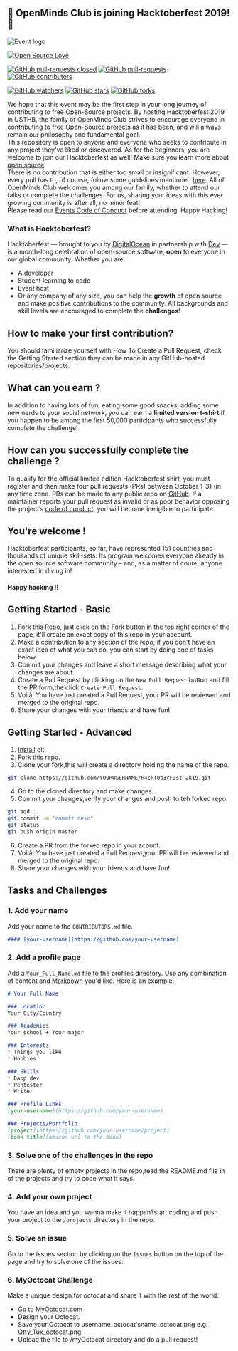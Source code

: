 ## 🎃 OpenMinds Club is joining Hacktoberfest 2019! 🎃 ##

![Event logo](https://www.pixenli.com/image/eNnSurAg)
​

[![Open Source Love](https://badges.frapsoft.com/os/v1/open-source-175x29.png?v=103)](https://github.com/ellerbrock/open-source-badges/)

[![GitHub pull-requests closed](https://img.shields.io/github/issues-pr-closed/openmindsclub/H4ckT0b3rF3st-2k19)](https://GitHub.com/Naereen/StrapDown.js/pull/)
[![GitHub pull-requests](https://img.shields.io/github/issues-pr/openmindsclub/H4ckT0b3rF3st-2k19)](https://GitHub.com/Naereen/StrapDown.js/pull/)
[![GitHub contributors](https://img.shields.io/github/contributors/openmindsclub/H4ckT0b3rF3st-2k19)](https://GitHub.com/Naereen/StrapDown.js/graphs/contributors/)

[![GitHub watchers](https://img.shields.io/github/watchers/openmindsclub/H4ckT0b3rF3st-2k19?style=social&label=Watch&maxAge=2592000)](https://GitHub.com/Naereen/StrapDown.js/watchers/)
[![GitHub stars](https://img.shields.io/github/stars/openmindsclub/H4ckT0b3rF3st-2k19?style=social&label=Star&maxAge=2592000)](https://GitHub.com/Naereen/StrapDown.js/stargazers/)
[![GitHub forks](https://img.shields.io/github/forks/openmindsclub/H4ckT0b3rF3st-2k19?style=social&label=Fork&maxAge=2592000)](https://GitHub.com/Naereen/StrapDown.js/network/)

  We hope that this event may be the first step in your long journey of contributing to free Open-Source projects.
  By hosting Hacktoberfest 2019 in USTHB, the family of OpenMinds Club strives to encourage everyone in contributing to free Open-Source projects as it has been, and will always remain our philosophy and fundamental goal.<br/> This repository is open to anyone and everyone who seeks to contribute in any project they've liked or discovered. As for the beginners, you are welcome to join our Hacktoberfest as well! Make sure you learn more about [open source](https://github.com/open-source).<br/>
  There is no contribution that is either too small or insignificant. However, every pull has to, of course, follow some guidelines mentioned [here](https://hacktoberfest.digitalocean.com/details#quality-standards). All of OpenMinds Club welcomes you among our family, whether to attend our talks or complete the challenges. For us, sharing your ideas with this ever growing community is after all, no minor feat!<br/>
  Please read our [Events Code of Conduct](https://docs.google.com/document/d/1gFKOhyUqMZzrZcbq8A_TpO5x9J9HK6agv70awCH8pyI/edit) before attending.
  Happy Hacking!

### What is Hacktoberfest? ###
  Hacktoberfest — brought to you by [DigitalOcean](https://www.digitalocean.com/) in partnership with [Dev](https://dev.to/) — is a month-long celebration of open-source software, **open** to everyone in our global community.
Whether you are :<br/>
* A developer
* Student learning to code
* Event host
* Or any company of any size,
you can help the **growth** of open source and make positive contributions to the community. All backgrounds and skill levels are encouraged to complete the **challenges**!
​
## How to make your first contribution?
  You should familiarize yourself with How To Create a Pull Request, check the Getting Started section they can be made in any GitHub-hosted repositories/projects.
​
## What can you earn ?
  In addition to having lots of fun, eating some good snacks, adding some new nerds to your social network, you can earn a **limited version t-shirt** if you happen to be among the first 50,000 participants who successfully complete the challenge!
​
## How can you successfully complete the challenge ?
  To qualify for the official limited edition Hacktoberfest shirt, you must register and then make four pull requests (PRs) between October 1-31 (in any time zone. PRs can be made to any public repo on [GitHub](https://github.com/). If a maintainer reports your pull request as invalid or as poor behavior opposing the project’s [code of conduct](https://docs.google.com/document/d/1gFKOhyUqMZzrZcbq8A_TpO5x9J9HK6agv70awCH8pyI/edit), you will become ineligible to participate.
​
## You're welcome !
  Hacktoberfest participants, so far, have represented 151 countries and thousands of unique skill-sets. Its program welcomes everyone already in the open source software community – and, as a matter of coure, anyone interested in diving in!
​
#### Happy hacking !!

## Getting Started - Basic
1. Fork this Repo, just click on the Fork button in the top right corner of the page, it'll create an exact copy of this repo in your account.
2. Make a contribution to any section of the repo, if you don't have an exact idea of what you can do, you can start by doing one of tasks below.
3. Commit your changes and leave a short message describing what your changes are about.
4. Create a Pull Request by clicking on the `New Pull Request` button and fill the PR form,the click `Create Pull Request`.
5. Voilà! You have just created a Pull Request, your PR will be reviewed and merged to the original repo.
6. Share your changes with your friends and have fun!

## Getting Started - Advanced
1. [Install](https://git-scm.com) git.
2. Fork this repo.
3. Clone your fork,this will create a directory holding the name of the repo.
``` bash
git clone https://github.com/YOURUSERNAME/H4ckT0b3rF3st-2k19.git
```
4. Go to the cloned directory and make changes.
5. Commit your changes,verify your changes and push to teh forked repo.
``` bash
git add .
git commit -m "commit desc"
git status
git push origin master
``` 
6. Create a PR from the forked repo in your acount.
7. Voilà! You have just created a Pull Request,your PR will be reviewed and merged to the original repo.
8. Share your changes with your friends and have fun!

## Tasks and Challenges

### 1. Add your name
Add your name to the `CONTRIBUTORS.md` file.
``` markdown
#### [your-username](https://github.com/your-username)
``` 
### 2. Add a profile page
Add a `Your_Full_Name.md` file to the profiles directory. Use any combination of content and [Markdown](https://guides.github.com/features/mastering-markdown/) you'd like. Here is an example:
```markdown
# Your Full Name

### Location
Your City/Country

### Academics
Your school + Your major

### Interests
* Things you like
* Hobbies

### Skills
* Dapp dev
* Pentester
* Writer

### Profile Links
[your-username](https://github.com/your-username)

### Projects/Portfolio
[project](https://github.com/your-username/project)
[book title](amazon url to the book)
```

### 3. Solve one of the challenges in the repo
There are plenty of empty projects in the repo,read the README.md file in of the projects and try to code what it says.

### 4. Add your own project
You have an idea and you wanna make it happen?start coding and push your project to the `/projects` directory in the repo.

### 5. Solve an issue
Go to the issues section by clicking on the `Issues` button on the top of the page and try to solve one of the issues.

### 6. MyOctocat Challenge
Make a unique design for octocat and share it with the rest of the world:
* Go to MyOctocat.com
* Design your Octocat.
* Save your Octocat to username_octocat'sname_octocat.png e.g: Qtty_Tux_octocat.png
* Upload the file to /myOctocat directory and do a pull request!

